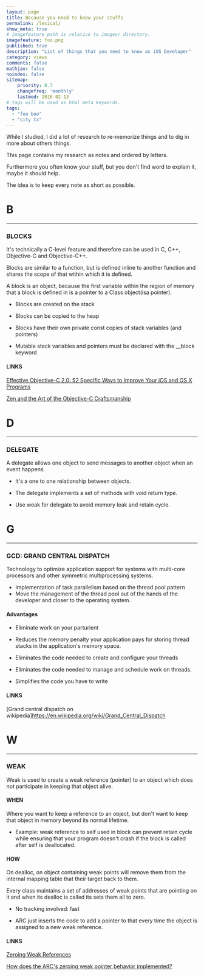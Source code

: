 ```yaml
---
layout: page
title: Because you need to know your stuffs
permalink: /lexical/
show_meta: true
# imagefeature path is relative to images/ directory.
imagefeature: foo.png
published: true
description: "List of things that you need to know as iOS Developer"
category: views
comments: false
mathjax: false
noindex: false
sitemap:
    priority: 0.7
    changefreq: 'monthly'
    lastmod: 2016-02-13
# tags will be used as html meta keywords.
tags:
  - "foo boo"
  - "city tx"
---
```

While I studied, I did a lot of research to re-memorize things and to dig in more about others things.

This page contains my research as notes and ordered by letters.

Furthermore you often know your stuff, but you don't find word to explain it, maybe it should help.

The idea is to keep every note as short as possible.


# B
-------

### BLOCKS

It's technically a C-level feature and therefore can be used in C, C++, Objective-C and Objective-C++.

Blocks are similar to a function, but is defined inline to another function and shares the scope of that within which it is defined.

A block is an object, because the first variable within the region of memory that a block is defined in is a pointer to a Class object(isa pointer).

* Blocks are created on the stack

* Blocks can be copied to the heap

* Blocks have their own private const copies of stack variables (and pointers)

* Mutable stack variables and pointers must be declared with the __block keyword


#### LINKS
[Effective Objective-C 2.0: 52 Specific Ways to Improve Your iOS and OS X Programs](https://www.amazon.com/Effective-Objective-C-2-0-Specific-Development/dp/0321917014)

[Zen and the Art of the Objective-C Craftsmanship](https://github.com/objc-zen/objc-zen-book#blocks)

# D
-------

### DELEGATE
A delegate allows one object to send messages to another object when an event happens.

* It's a one to one relationship between objects.

* The delegate implements a set of methods with void return type.

* Use weak for delegate to avoid memory leak and retain cycle.


# G
-------

### GCD: GRAND CENTRAL DISPATCH
Technology to optimize application support for systems with multi-core processors and other symmetric multiprocessing systems.

* Implementation of task parallelism based on the thread pool pattern
* Move the management of the thread pool out of the hands of the developer and closer to the operating system.

#### Advantages

* Eliminate work on your parturient

* Reduces the memory penalty your application pays for storing thread stacks in the application's memory space.

* Eliminates the code needed to create and configure your threads

* Eliminates the code needed to manage and schedule work on threads.

* Simplifies the code you have to write

#### LINKS
[Grand central dispatch on wikipedia]https://en.wikipedia.org/wiki/Grand_Central_Dispatch

# W
-------

### WEAK
Weak is used to create a weak reference (pointer) to an object which does not participate in keeping that object alive.

#### WHEN
Where you want to keep a reference to an object, but don't want to keep that object in memory beyond its normal lifetime.

* Example: weak reference to self used in block can prevent retain cycle while ensuring that your program doesn't crash if the block is called after self is deallocated.

#### HOW
On dealloc, on object containing weak points will remove them from the internal mapping table that their target back to them.

Every class maintains a set of addresses of weak points that are pointing on it and when its dealloc is called its sets them all to zero.

* No tracking involved: fast

* ARC just inserts the code to add a pointer to that every time the object is assigned to a new weak reference.

#### LINKS
[Zeroing Weak References](https://www.mikeash.com/pyblog/friday-qa-2010-07-16-zeroing-weak-references-in-objective-c.html)

[How does the ARC's zeroing weak pointer behavior implemented?](http://stackoverflow.com/questions/8859666/how-does-the-arcs-zeroing-weak-pointer-behavior-implemented)
